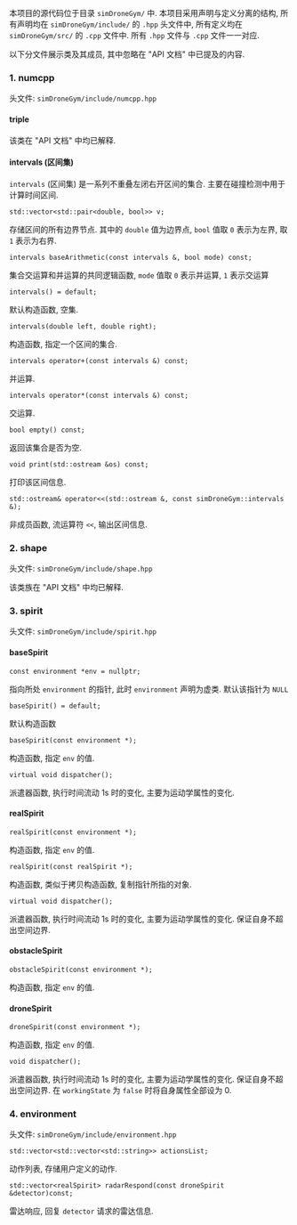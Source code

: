 本项目的源代码位于目录 `simDroneGym/` 中. 本项目采用声明与定义分离的结构, 所有声明均在 `simDroneGym/include/` 的 `.hpp` 头文件中, 所有定义均在 `simDroneGym/src/` 的 `.cpp` 文件中. 所有 `.hpp` 文件与 `.cpp` 文件一一对应.

以下分文件展示类及其成员, 其中忽略在 "API 文档" 中已提及的内容.

### 1. numcpp

头文件: `simDroneGym/include/numcpp.hpp`

#### triple

该类在 "API 文档" 中均已解释.

#### intervals (区间集)

`intervals` (区间集) 是一系列不重叠左闭右开区间的集合. 主要在碰撞检测中用于计算时间区间.

`std::vector<std::pair<double, bool>> v;`

存储区间的所有边界节点. 其中的 `double` 值为边界点, `bool` 值取 `0` 表示为左界, 取 `1` 表示为右界.

`intervals baseArithmetic(const intervals &, bool mode) const;`

集合交运算和并运算的共同逻辑函数, `mode` 值取 `0` 表示并运算, `1` 表示交运算

`intervals() = default;`

默认构造函数, 空集.

`intervals(double left, double right);`

构造函数, 指定一个区间的集合.

`intervals operator+(const intervals &) const;`

并运算.

`intervals operator*(const intervals &) const;`

交运算.

`bool empty() const;`

返回该集合是否为空.

`void print(std::ostream &os) const;`

打印该区间信息.

`std::ostream& operator<<(std::ostream &, const simDroneGym::intervals &);`

非成员函数, 流运算符 `<<`, 输出区间信息.

### 2. shape

头文件: `simDroneGym/include/shape.hpp`

该类族在 "API 文档" 中均已解释.

### 3. spirit

头文件: `simDroneGym/include/spirit.hpp`

#### baseSpirit

`const environment *env = nullptr;`

指向所处 `environment` 的指针, 此时 `environment` 声明为虚类. 默认该指针为 `NULL`

`baseSpirit() = default;`

默认构造函数

`baseSpirit(const environment *);`

构造函数, 指定 `env` 的值.

`virtual void dispatcher();`

派遣器函数, 执行时间流动 1s 时的变化, 主要为运动学属性的变化.

#### realSpirit

`realSpirit(const environment *);`

构造函数, 指定 `env` 的值.

`realSpirit(const realSpirit *);`

构造函数, 类似于拷贝构造函数, 复制指针所指的对象.

`virtual void dispatcher();`

派遣器函数, 执行时间流动 1s 时的变化, 主要为运动学属性的变化. 保证自身不超出空间边界.

#### obstacleSpirit

`obstacleSpirit(const environment *);`

构造函数, 指定 `env` 的值.

#### droneSpirit

`droneSpirit(const environment *);`

构造函数, 指定 `env` 的值.

`void dispatcher();`

派遣器函数, 执行时间流动 1s 时的变化, 主要为运动学属性的变化. 保证自身不超出空间边界. 在 `workingState` 为 `false` 时将自身属性全部设为 0.

### 4. environment

头文件: `simDroneGym/include/environment.hpp`

`std::vector<std::vector<std::string>> actionsList;`

动作列表, 存储用户定义的动作.

`std::vector<realSpirit> radarRespond(const droneSpirit &detector)const;`

雷达响应, 回复 `detector` 请求的雷达信息.

